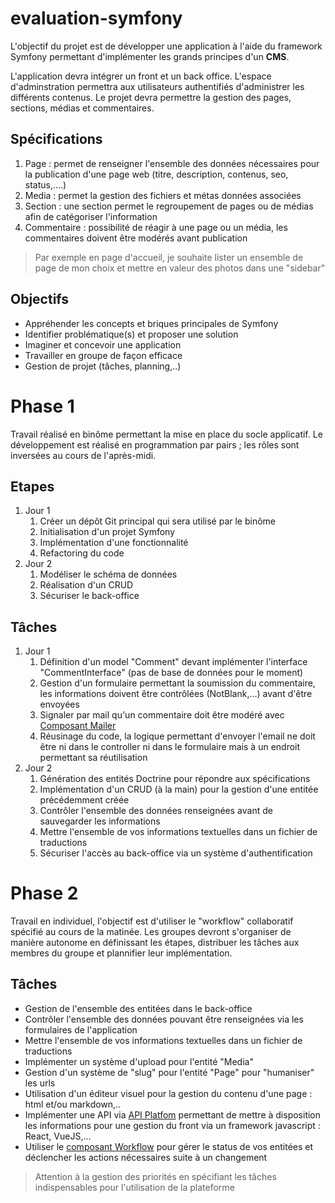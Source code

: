 # evaluation-symfony

L'objectif du projet est de développer une application à l'aide du framework Symfony permettant d'implémenter les grands principes d'un **CMS**. 

L'application devra intégrer un front et un back office. L'espace d'adminstration permettra aux utilisateurs authentifiés d'administrer les différents contenus. Le projet devra permettre la gestion des pages, sections, médias et commentaires.

## Spécifications
1. Page : permet de renseigner l'ensemble des données nécessaires pour la publication d'une page web (titre, description, contenus, seo, status,....)
2. Media : permet la gestion des fichiers et métas données associées
3. Section : une section permet le regroupement de pages ou de médias afin de catégoriser l'information
4. Commentaire : possibilité de réagir à une page ou un média, les commentaires doivent être modérés avant publication

> Par exemple en page d'accueil, je souhaite lister un ensemble de page de mon choix et mettre en valeur des photos dans une "sidebar"

## Objectifs
* Appréhender les concepts et briques principales de Symfony
* Identifier problématique(s) et proposer une solution 
* Imaginer et concevoir une application
* Travailler en groupe de façon efficace
* Gestion de projet (tâches, planning,..)

Phase 1
========

Travail réalisé en binôme permettant la mise en place du socle applicatif. Le développement est réalisé en programmation par pairs ; les rôles sont inversées au cours de l'après-midi.

## Etapes
1. Jour 1
	1. Créer un dépôt Git principal qui sera utilisé par le binôme
	2. Initialisation d'un projet Symfony
	3. Implémentation d'une fonctionnalité
	4. Refactoring du code
2. Jour 2
	1. Modéliser le schéma de données
	2. Réalisation d'un CRUD
	3. Sécuriser le back-office

## Tâches
1. Jour 1
	1. Définition d'un model "Comment" devant implémenter l'interface "CommentInterface" (pas de base de données pour le moment)
	2. Gestion d'un formulaire permettant la soumission du commentaire, les informations doivent être contrôlées (NotBlank,...) avant d'être envoyées
	3. Signaler par mail qu'un commentaire doit être modéré avec [Composant Mailer](https://symfony.com/doc/current/mailer.html)
	4. Réusinage du code, la logique permettant d'envoyer l'email ne doit être ni dans le controller ni dans le formulaire mais à un endroit permettant sa réutilisation
2. Jour 2
	1. Génération des entités Doctrine pour répondre aux spécifications
	2. Implémentation d'un CRUD (à la main) pour la gestion d'une entitée précédemment créée
	3. Contrôler l'ensemble des données renseignées avant de sauvegarder les informations
	4. Mettre l'ensemble de vos informations textuelles dans un fichier de traductions  
	5. Sécuriser l'accès au back-office via un système d'authentification

Phase 2
========

Travail en individuel, l'objectif est d'utiliser le "workflow" collaboratif spécifié au cours de la matinée. Les groupes devront s'organiser de manière autonome en définissant les étapes, distribuer les tâches aux membres du groupe et plannifier leur implémentation.

## Tâches
* Gestion de l'ensemble des entitées dans le back-office
* Contrôler l'ensemble des données pouvant être renseignées via les formulaires de l'application
* Mettre l'ensemble de vos informations textuelles dans un fichier de traductions
* Implémenter un système d'upload pour l'entité "Media"
* Gestion d'un système de "slug" pour l'entité "Page" pour "humaniser" les urls
* Utilisation d'un éditeur visuel pour la gestion du contenu d'une page : html et/ou markdown,..
* Implémenter une API via [API Platfom](https://api-platform.com/) permettant de mettre à disposition les informations pour une gestion du front via un framework javascript : React, VueJS,...
* Utiliser le [composant Workflow](https://symfony.com/doc/current/workflow.html) pour gérer le status de vos entitées et déclencher les actions nécessaires suite à un changement

> Attention à la gestion des priorités en spécifiant les tâches indispensables pour l'utilisation de la plateforme
